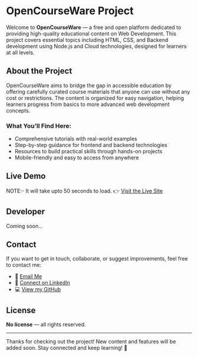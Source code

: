 # OpenCourseWare Project

Welcome to **OpenCourseWare** — a free and open platform dedicated to providing high-quality educational content on Web Development. This project covers essential topics including HTML, CSS, and Backend development using Node.js and Cloud technologies, designed for learners at all levels.

## About the Project

OpenCourseWare aims to bridge the gap in accessible education by offering carefully curated course materials that anyone can use without any cost or restrictions. The content is organized for easy navigation, helping learners progress from basics to more advanced web development concepts.

### What You’ll Find Here:
- Comprehensive tutorials with real-world examples  
- Step-by-step guidance for frontend and backend technologies  
- Resources to build practical skills through hands-on projects  
- Mobile-friendly and easy to access from anywhere  

## Live Demo
NOTE:- It will take upto 50 seconds to load.
👉 [Visit the Live Site]([https://knowledgem.onrender.com/])

## Developer

Coming soon...

## Contact

If you want to get in touch, collaborate, or suggest improvements, feel free to contact me:  
- 📧 [Email Me](mailto:trivedichandrakant559@gmail.com)  
- 💼 [Connect on LinkedIn](https://www.linkedin.com/in/chandrakant-trivedi/)  
- 💻 [View my GitHub](https://github.com/chandrakant-T)

## License

**No license** — all rights reserved.

---

Thanks for checking out the project! New content and features will be added soon. Stay connected and keep learning! 🚀
